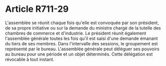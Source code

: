 # Article R711-29

L'assemblée se réunit chaque fois qu'elle est convoquée par son président, de sa propre initiative ou sur la demande du ministre chargé de la tutelle des chambres de commerce et d'industrie.   Le président réunit également l'assemblée générale toutes les fois qu'il est saisi d'une demande émanant du tiers de ses membres.   Dans l'intervalle des sessions, le groupement est représenté par le bureau. L'assemblée générale peut déléguer ses pouvoirs au bureau pour une période et un objet déterminés. Cette délégation est révocable à tout instant.